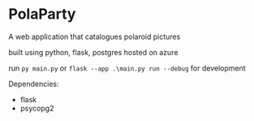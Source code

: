 # PolaParty
A web application that catalogues polaroid pictures

built using python, flask, postgres
hosted on azure

run 
`py main.py` or `flask --app .\main.py run --debug`
for development

Dependencies:
- flask
- psycopg2

